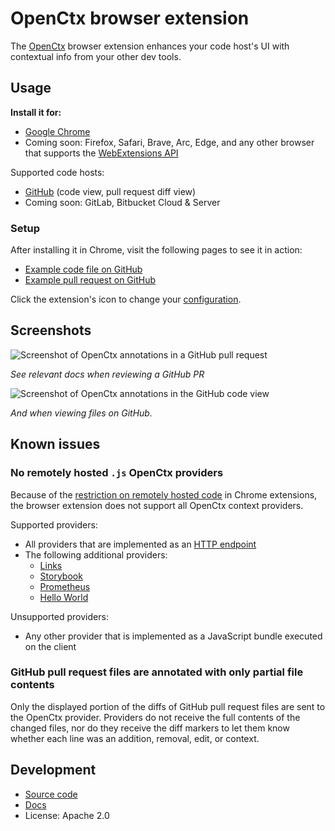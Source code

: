 # OpenCtx browser extension

The [OpenCtx](https://openctx.org) browser extension enhances your code host's UI with contextual info from your other dev tools.

## Usage

**Install it for:**

- [Google Chrome](https://chromewebstore.google.com/detail/indllinbfleghfhhaglfgohfceffendm)
- Coming soon: Firefox, Safari, Brave, Arc, Edge, and any other browser that supports the [WebExtensions API](https://developer.mozilla.org/en-US/docs/Mozilla/Add-ons/WebExtensions/API)

Supported code hosts:

- [GitHub](https://openctx.org/docs/clients/github) (code view, pull request diff view)
- Coming soon: GitLab, Bitbucket Cloud & Server

### Setup

After installing it in Chrome, visit the following pages to see it in action:

- [Example code file on GitHub](https://github.com/sourcegraph/sourcegraph-public-snapshot/blob/main/internal/repoupdater/client.go)
- [Example pull request on GitHub](https://github.com/sourcegraph/sourcegraph-public-snapshot/pull/58878/files)

Click the extension's icon to change your [configuration](https://openctx.org/docs/concepts#user-configuration).

## Screenshots

![Screenshot of OpenCtx annotations in a GitHub pull request](https://storage.googleapis.com/sourcegraph-assets/openctx/screenshot-browser-github-pr-v0.png)

_See relevant docs when reviewing a GitHub PR_

![Screenshot of OpenCtx annotations in the GitHub code view](https://storage.googleapis.com/sourcegraph-assets/openctx/screenshot-browser-github-codeview-v0.png)

_And when viewing files on GitHub._

## Known issues

### No remotely hosted `.js` OpenCtx providers

Because of the [restriction on remotely hosted code](https://developer.chrome.com/docs/extensions/develop/migrate/remote-hosted-code) in Chrome extensions, the browser extension does not support all OpenCtx context providers.

Supported providers:

- All providers that are implemented as an [HTTP endpoint](https://openctx.org/docs/protocol)
- The following additional providers:
  - [Links](https://openctx.org/docs/providers/links)
  - [Storybook](https://openctx.org/docs/providers/storybook)
  - [Prometheus](https://openctx.org/docs/providers/prometheus)
  - [Hello World](https://openctx.org/docs/providers/hello-world)

Unsupported providers:

- Any other provider that is implemented as a JavaScript bundle executed on the client

### GitHub pull request files are annotated with only partial file contents

Only the displayed portion of the diffs of GitHub pull request files are sent to the OpenCtx provider. Providers do not receive the full contents of the changed files, nor do they receive the diff markers to let them know whether each line was an addition, removal, edit, or context.

## Development

- [Source code](https://sourcegraph.com/github.com/sourcegraph/openctx/-/tree/client/browser)
- [Docs](https://openctx.org/docs/clients/browser-extension)
- License: Apache 2.0
